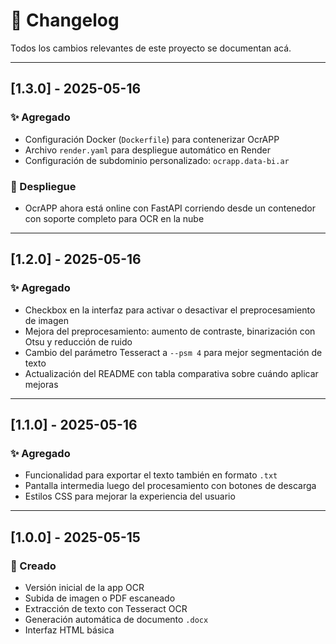 # 📓 Changelog

Todos los cambios relevantes de este proyecto se documentan acá.

---

## [1.3.0] - 2025-05-16
### ✨ Agregado
- Configuración Docker (`Dockerfile`) para contenerizar OcrAPP
- Archivo `render.yaml` para despliegue automático en Render
- Configuración de subdominio personalizado: `ocrapp.data-bi.ar`

### 🚀 Despliegue
- OcrAPP ahora está online con FastAPI corriendo desde un contenedor con soporte completo para OCR en la nube

---

## [1.2.0] - 2025-05-16
### ✨ Agregado
- Checkbox en la interfaz para activar o desactivar el preprocesamiento de imagen
- Mejora del preprocesamiento: aumento de contraste, binarización con Otsu y reducción de ruido
- Cambio del parámetro Tesseract a `--psm 4` para mejor segmentación de texto
- Actualización del README con tabla comparativa sobre cuándo aplicar mejoras

---

## [1.1.0] - 2025-05-16
### ✨ Agregado
- Funcionalidad para exportar el texto también en formato `.txt`
- Pantalla intermedia luego del procesamiento con botones de descarga
- Estilos CSS para mejorar la experiencia del usuario

---

## [1.0.0] - 2025-05-15
### 🚀 Creado
- Versión inicial de la app OCR
- Subida de imagen o PDF escaneado
- Extracción de texto con Tesseract OCR
- Generación automática de documento `.docx`
- Interfaz HTML básica
